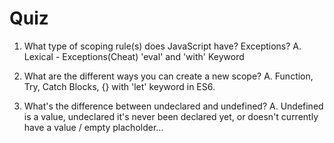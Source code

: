# Quiz

1. What type of scoping rule(s) does JavaScript have? Exceptions?
A. Lexical - Exceptions(Cheat) 'eval' and 'with' Keyword

2. What are the different ways you can create a new scope?
A. Function, Try, Catch Blocks, {} with 'let' keyword in ES6.

3. What's the difference between undeclared and undefined?
A. Undefined is a value, undeclared it's never been declared yet, or doesn't currently have a value / empty placholder...
